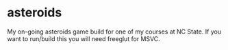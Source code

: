 # asteroids
My on-going asteroids game build for one of my courses at NC State. If you want to run/build this you will need freeglut for MSVC.
